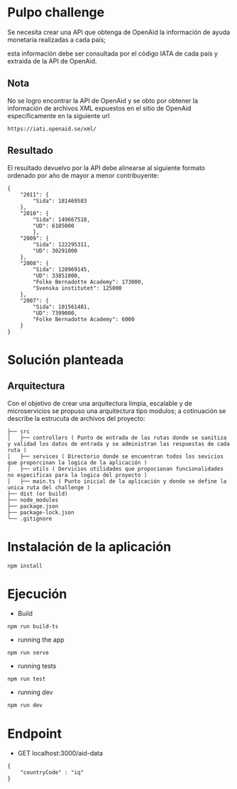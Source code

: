 # Pulpo challenge

Se necesita crear una API que obtenga de OpenAid la información de ayuda monetaria realizadas a cada país; 

esta información debe ser consultada por el código IATA de cada país y extraida de la API de OpenAid.

## Nota
No se logro encontrar la API  de OpenAid y se obto por obtener la información de archivos XML expuestos en el sitio de OpenAid especificamente en la siguiente url

```
https://iati.openaid.se/xml/
```

## Resultado

El resultado devuelvo por la API debe alinearse al siguiente formato ordenado por año de mayor a menor contribuyente:

```
{
    "2011": {
        "Sida": 181469583
    },
    "2010": {
        "Sida": 149667518,
        "UD": 6105000
        },
    "2009": {
        "Sida": 122295311,
        "UD": 30291000
    },
    "2008": {
        "Sida": 128969145,
        "UD": 33851000,
        "Folke Bernadotte Academy": 173000,
        "Svenska institutet": 125000
    },
    "2007": {
        "Sida": 101561481,
        "UD": 7399000,
        "Folke Bernadotte Academy": 6000
    }
}
```

# Solución planteada

## Arquitectura
Con el objetivo de crear una arquitectura limpia, escalable y de microservicios se propuso una arquitectura tipo modulos; a cotinuación se describe la estrucuta de archivos del proyecto:

```
├── src
│   ├── controllers ( Punto de entrada de las rutas donde se sanitiza y validad los datos de entrada y se administran las respuestas de cada ruta )
│   ├── services ( Directorio donde se encuentran todos los sevicios que proporcinan la logica de la aplicación )
│   ├── utils ( Dervicios utilidades que propocionan funcionalidades no especificas para la logica del proyecto )
│   ├── main.ts ( Punto inicial de la aplicación y donde se define la unica ruta del challenge )
├── dist (or build)
├── node_modules
├── package.json
├── package-lock.json 
└── .gitignore
```

# Instalación de la aplicación

```
npm install
```

# Ejecución
- Build
```
npm run build-ts
```

- running the app
```
npm run serve
```

- running tests
```
npm run test
```

- running dev
```
npm run dev
```


# Endpoint
- GET localhost:3000/aid-data

```
{
    "countryCode" : "iq"
}
```
